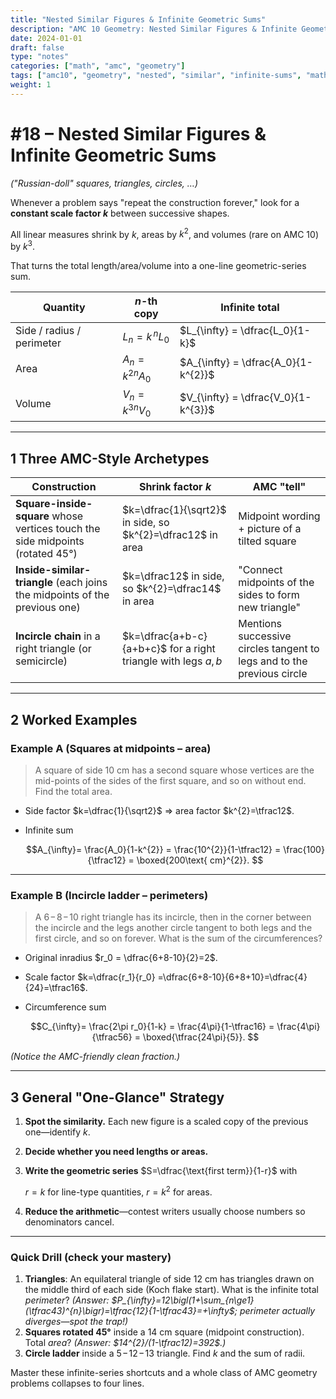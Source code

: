 ```yaml
---
title: "Nested Similar Figures & Infinite Geometric Sums"
description: "AMC 10 Geometry: Nested Similar Figures & Infinite Geometric Sums"
date: 2024-01-01
draft: false
type: "notes"
categories: ["math", "amc", "geometry"]
tags: ["amc10", "geometry", "nested", "similar", "infinite-sums", "mathematics"]
weight: 1
---
```


# #18 – Nested Similar Figures & Infinite Geometric Sums

*("Russian-doll" squares, triangles, circles, …)*

Whenever a problem says "repeat the construction forever," look for a **constant scale factor $k$** between successive shapes.

All linear measures shrink by $k$, areas by $k^{2}$, and volumes (rare on AMC 10) by $k^{3}$.

That turns the total length/area/volume into a one-line geometric-series sum.

| Quantity | $n$-th copy | Infinite total |
| --- | --- | --- |
| Side / radius / perimeter | $L_n = k^{\,n}L_0$ | $L_{\infty} = \dfrac{L_0}{1-k}$ |
| Area | $A_n = k^{2n}A_0$ | $A_{\infty} = \dfrac{A_0}{1-k^{2}}$ |
| Volume | $V_n = k^{3n}V_0$ | $V_{\infty} = \dfrac{V_0}{1-k^{3}}$ |

---

## 1 Three AMC-Style Archetypes

| Construction | Shrink factor $k$ | AMC "tell" |
| --- | --- | --- |
| **Square-inside-square** whose vertices touch the side midpoints (rotated 45°) | $k=\dfrac{1}{\sqrt2}$ in side, so $k^{2}=\dfrac12$ in area | Midpoint wording + picture of a tilted square |
| **Inside-similar-triangle** (each joins the midpoints of the previous one) | $k=\dfrac12$ in side, so $k^{2}=\dfrac14$ in area | "Connect midpoints of the sides to form new triangle" |
| **Incircle chain** in a right triangle (or semicircle) | $k=\dfrac{a+b-c}{a+b+c}$ for a right triangle with legs $a,b$ | Mentions successive circles tangent to legs and to the previous circle |

---

## 2 Worked Examples

### Example A (Squares at midpoints – area)

> A square of side $10$ cm has a second square whose vertices are the mid-points of the sides of the first square, and so on without end.  Find the total area.
> 
- Side factor $k=\dfrac{1}{\sqrt2}$ ⇒ area factor $k^{2}=\tfrac12$.
- Infinite sum
    
    $$A_{\infty}= \frac{A_0}{1-k^{2}}
              = \frac{10^{2}}{1-\tfrac12}
              = \frac{100}{\tfrac12}
              = \boxed{200\text{ cm}^{2}}.
    $$

---

### Example B (Incircle ladder – perimeters)

> A $6\!-\!8\!-\!10$ right triangle has its incircle, then in the corner between the incircle and the legs another circle tangent to both legs and the first circle, and so on forever.  What is the sum of the circumferences?
> 
- Original inradius $r_0 = \dfrac{6+8-10}{2}=2$.
- Scale factor $k=\dfrac{r_1}{r_0} =\dfrac{6+8-10}{6+8+10}=\dfrac{4}{24}=\tfrac16$.
- Circumference sum
    
    $$C_{\infty}= \frac{2\pi r_0}{1-k}
              = \frac{4\pi}{1-\tfrac16}
              = \frac{4\pi}{\tfrac56}
              = \boxed{\tfrac{24\pi}{5}}.
    $$

*(Notice the AMC-friendly clean fraction.)*

---

## 3 General "One-Glance" Strategy

1. **Spot the similarity.** Each new figure is a scaled copy of the previous one—identify $k$.
2. **Decide whether you need lengths or areas.**
3. **Write the geometric series** $S=\dfrac{\text{first term}}{1-r}$ with
    
    $r=k$ for line-type quantities, $r=k^{2}$ for areas.
    
4. **Reduce the arithmetic**—contest writers usually choose numbers so denominators cancel.

---

### Quick Drill (check your mastery)

1. **Triangles**: An equilateral triangle of side $12$ cm has triangles drawn on the middle third of each side (Koch flake start). What is the infinite total *perimeter*? *(Answer: $P_{\infty}=12\bigl(1+\sum_{n\ge1}(\tfrac43)^{n}\bigr)=\tfrac{12}{1-\tfrac43}=+\infty$; perimeter actually diverges—spot the trap!)*
2. **Squares rotated 45°** inside a $14$ cm square (midpoint construction). Total *area*? *(Answer: $14^{2}/(1-\tfrac12)=392$.)*
3. **Circle ladder** inside a $5\!-\!12\!-\!13$ triangle. Find $k$ and the sum of radii.

Master these infinite-series shortcuts and a whole class of AMC geometry problems collapses to four lines.